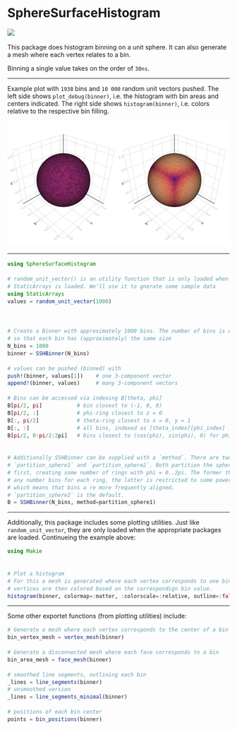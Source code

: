 # SphereSurfaceHistogram

[![](https://github.com/ffreyer/SphereSurfaceHistogram.jl/workflows/Documentation/badge.svg)](https://ffreyer.github.io/SphereSurfaceHistogram.jl/dev)

This package does histogram binning on a unit sphere. It can also generate
a mesh where each vertex relates to a bin.

Binning a single value takes on the order of `30ns`.

---

Example plot with `1938` bins and `10 000` random unit vectors pushed. The left side shows `plot_debug(binner)`, i.e. the histogram with bin areas and centers indicated. The right side shows `histogram(binner)`, i.e. colors relative to the respective bin filling.

![](https://github.com/ffreyer/SphereSurfaceHistogram.jl/blob/master/docs/src/assets/main_example.png)

---

```julia
using SphereSurfaceHistogram

# random_unit_vector() is an utility function that is only loaded when
# StaticArrays is loaded. We'll use it to gnerate some sample data
using StaticArrays
values = random_unit_vector(1000)



# Create a Binner with approximately 1000 bins. The number of bins is optimized
# so that each bin has (approximately) the same size
N_bins = 1000
binner = SSHBinner(N_bins)

# values can be pushed (binned) with
push!(binner, values[1])    # one 3-component vector
append!(binner, values)     # many 3-component vectors

# Bins can be accessed via indexing B[theta, phi]
B[pi/2, pi]           # bin closest to (-1, 0, 0)
B[pi/2, :]            # phi-ring closest to z = 0
B[:, pi/2]            # theta-ring closest to x = 0, y = 1
B[:, :]               # all bins, indexed as [theta_index][phi_index]
B[pi/2, 0:pi/2:2pi]   # bins closest to (cos(phi), sin(phi), 0) for phi = 0:pi/2:2pi


# Additionally SSHBinner can be supplied with a `method`. There are two options,
# `partition_sphere1` and `partition_sphere2`. Both partition the sphere in theta
# first, creating some number of rings with phi = 0..2pi. The former then creates
# any number bins for each ring, the latter is restricted to some power of two,
# which means that bins a re more frequently aligned.
# `partition_sphere2` is the default.
B = SSHBinner(N_bins, method=partition_sphere1)
```

---

Additionally, this package includes some plotting utilities. Just like `random_unit_vector`, they are only loaded when the appropriate packages are
loaded. Continueing the example above:

```julia
using Makie


# Plot a histogram
# For this a mesh is generated where each vertex corresponds to one bin. The
# vertices are then colored based on the correspondign bin value.
histogram(binner, colormap=:matter, :colorscale=:relative, outline=:false)
```

---

Some other exportet functions (from plotting utilities) include:

```julia
# Generate a mesh where each vertex corresponds to the center of a bin
bin_vertex_mesh = vertex_mesh(binner)

# Generate a disconnected mesh where each face corresponds to a bin
bin_area_mesh = face_mesh(binner)

# smoothed line segments, outlining each bin
_lines = line_segments(binner)
# unsmoothed version
_lines = line_segments_minimal(binner)

# positions of each bin center
points = bin_positions(binner)
```
